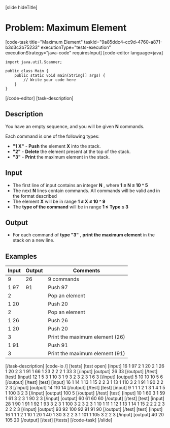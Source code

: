 [slide hideTitle]
# Problem: Maximum Element
[code-task title="Maximum Element" taskId="9a85ddc4-cc9d-4760-a871-b3d3c3b75233" executionType="tests-execution" executionStrategy="java-code" requiresInput]
[code-editor language=java]
```
import java.util.Scanner;

public class Main {
    public static void main(String[] args) {
        // Write your code here
    }
}
```
[/code-editor]
[task-description]
## Description
You have an empty sequence, and you will be given  **N**  commands.

Each command is one of the following types:

- **"1 X"** - **Push** the element **X** into the stack.
- **"2"** - **Delete** the element present at the top of the stack.
- **"3"** - **Print** the maximum element in the stack.

## Input

- The first line of input contains an integer **N** , where **1 ≤ N ≤ 10 ^ 5**
- The next  **N** lines contain commands. All commands will be valid and in the format described
- The element **X** will be in range **1 ≤ X ≤ 10 ^ 9**
- The **type of the command** will be in range **1 ≤ Type ≤ 3**

## Output

- For each command of **type "3"** , **print the maximum element** in the stack on a new line.

## Examples
| **Input** | **Output** | **Comments** |
| --- | --- | --- |
| 9 | 26 | 9 commands |
| 1 97 | 91 | Push 97 |
| 2 |  | Pop an element |
| 1 20 |  | Push 20 |
| 2 |  | Pop an element |
| 1 26 |  | Push 26 |
| 1 20 |  | Push 20 |
| 3 |  | Print the maximum element (26) |
| 1 91 |  | Push 91 |
| 3 |  | Print the maximum element (91) |

[/task-description]
[code-io /]
[tests]
[test open]
[input]
16
1 97
2
1 20
2
1 26
1 20
2
3
1 91
1 66
1 23
2
2
2
1 33
3
[/input]
[output]
26
33
[/output]
[/test]
[test]
[input]
12
1 5
3
1 10
3
1 9
3
2
3
2
3
1 6
3
[/input]
[output]
5
10
10
10
5
6
[/output]
[/test]
[test]
[input]
16
1 14
1 13
1 15
2
2
3
1 13
1 110
3
2
1 91
1 90
2
2
2
3
[/input]
[output]
14
110
14
[/output]
[/test]
[test]
[input]
9
1 1
1 2
1 3
1 4
1 5
1 100
3
2
3
[/input]
[output]
100
5
[/output]
[/test]
[test]
[input]
10
1 60
3
1 59
1 61
3
2
3
1 90
2
3
[/input]
[output]
60
61
60
60
[/output]
[/test]
[test]
[input]
28
1 90
1 91
1 92
1 93
3
2
3
1 100
3
2
3
2
3
1 10
1 11
1 12
1 13
1 14
1 15
2
2
2
2
3
2
2
2
3
[/input]
[output]
93
92
100
92
91
91
90
[/output]
[/test]
[test]
[input]
16
1 1
1 2
1 10
1 20
1 40
1 30
3
2
2
3
1 101
1 105
3
2
2
3
[/input]
[output]
40
20
105
20
[/output]
[/test]
[/tests]
[/code-task]
[/slide]
